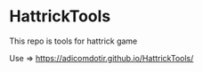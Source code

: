 # HattrickTools
This repo is tools for hattrick game

Use => https://adicomdotir.github.io/HattrickTools/
